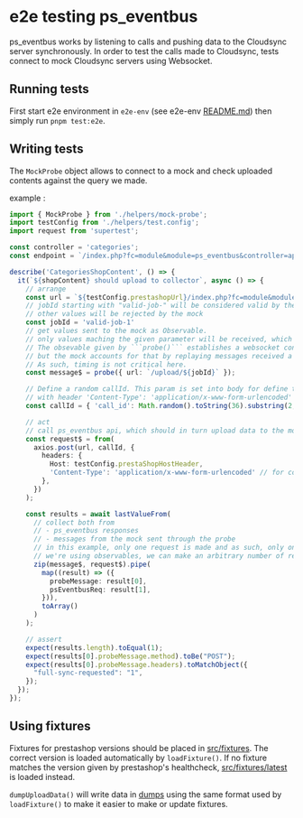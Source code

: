 # e2e testing ps_eventbus

ps_eventbus works by listening to calls and pushing data to the Cloudsync server synchronously.
In order to test the calls made to Cloudsync, tests connect to mock Cloudsync servers using Websocket.

## Running tests

First start e2e environment in ```e2e-env``` (see e2e-env [README.md](../e2e-env/README.md)) then simply run ```pnpm test:e2e```.

## Writing tests

The `MockProbe` object allows to connect to a mock and check uploaded contents against the query we made.

example :
```typescript
import { MockProbe } from './helpers/mock-probe';
import testConfig from './helpers/test.config';
import request from 'supertest';

const controller = 'categories';
const endpoint = `/index.php?fc=module&module=ps_eventbus&controller=apiFront&shop_content=${shopContent}&limit=5`;

describe('CategoriesShopContent', () => {
  it(`${shopContent} should upload to collector`, async () => {
    // arrange
    const url = `${testConfig.prestashopUrl}/index.php?fc=module&module=ps_eventbus&controller=apiFront&shop_content=${shopContent}&limit=5&full=1&job_id=${jobId}`;
    // jobId starting with "valid-job-" will be considered valid by the mock sync-api and will always return 201;
    // other values will be rejected by the mock
    const jobId = 'valid-job-1'
    // get values sent to the mock as Observable.
    // only values maching the given parameter will be received, which allows to exclude values sent by other tests.
    // The obsevable given by ```probe()``` establishes a websocket connection with the mock only on first subscribe,
    // but the mock accounts for that by replaying messages received a few seconds before.
    // As such, timing is not critical here.
    const message$ = probe({ url: `/upload/${jobId}` });

    // Define a random callId. This param is set into body for define the compat with PHP 5.6,
    // with header 'Content-Type': 'application/x-www-form-urlencoded'
    const callId = { 'call_id': Math.random().toString(36).substring(2, 11) };

    // act
    // call ps_eventbus api, which should in turn upload data to the mock.
    const request$ = from(
      axios.post(url, callId, {
        headers: {
          Host: testConfig.prestaShopHostHeader,
          'Content-Type': 'application/x-www-form-urlencoded' // for compat PHP 5.6
        },
      })
    );

    const results = await lastValueFrom(
      // collect both from
      // - ps_eventbus responses
      // - messages from the mock sent through the probe
      // in this example, only one request is made and as such, only one message should be received, but because
      // we're using observables, we can make an arbitrary number of requests.
      zip(message$, request$).pipe(
        map((result) => ({
          probeMessage: result[0],
          psEventbusReq: result[1],
        })),
        toArray()
      )
    );

    // assert
    expect(results.length).toEqual(1);
    expect(results[0].probeMessage.method).toBe("POST");
    expect(results[0].probeMessage.headers).toMatchObject({
      "full-sync-requested": "1",
    });
  });
});
```

## Using fixtures

Fixtures for prestashop versions should be placed in [src/fixtures](src/fixtures). The correct version is loaded 
automatically by ```loadFixture()```. If no fixture matches the version given by prestashop's healthcheck,
[src/fixtures/latest](src/fixtures/latest) is loaded instead.

```dumpUploadData()``` will write data in [dumps](dumps) using the same format used by ```loadFixture()```
to make it easier to make or update fixtures.
